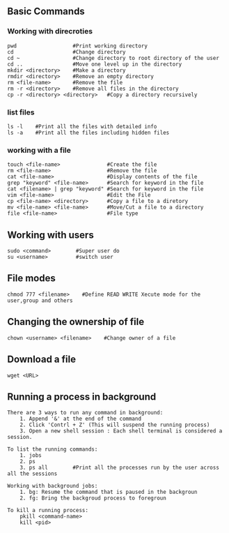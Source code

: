 ## Basic Commands

### Working with direcroties

    pwd                  #Print working directory
    cd                   #Change directory
    cd ~                 #Change directory to root directory of the user
    cd ..                #Move one level up in the directory
    mkdir <directory>    #Make a directory
    rmdir <directory>    #Remove an empty directory
    rm <file-name>       #Remove the file
    rm -r <directory>    #Remove all files in the directory
    cp -r <directory> <directory>   #Copy a directory recursively

### list files

    ls -l    #Print all the files with detailed info
    ls -a    #Print all the files including hidden files

### working with a file

    touch <file-name>               #Create the file
    rm <file-name>                  #Remove the file
    cat <file-name>                 #Display contents of the file
    grep "keyword" <file-name>      #Search for keyword in the file
    cat <filename> | grep "keyword" #Search for keyword in the file
    vim <file-name>                 #Edit the File
    cp <file-name> <directory>      #Copy a file to a diretory
    mv <file-name> <file-name>      #Move/Cut a file to a directory
    file <file-name>                #File type
    

## Working with users

    sudo <command>        #Super user do
    su <username>         #switch user

## File modes

    chmod 777 <filename>    #Define READ WRITE Xecute mode for the user,group and others

## Changing the ownership of file

    chown <username> <filename>    #Change owner of a file

## Download a file

    wget <URL>

## Running a process in background

    There are 3 ways to run any command in background:
        1. Append '&' at the end of the command
        2. Click 'Contrl + Z' (This will suspend the running process)
        3. Open a new shell session : Each shell terminal is considered a session.

    To list the running commands:
        1. jobs
        2. ps
        3. ps all        #Print all the processes run by the user across all the sessions

    Working with background jobs:
        1. bg: Resume the command that is paused in the backgroun
        2. fg: Bring the backgroud process to foregroun

    To kill a running process:
        pkill <command-name>
        kill <pid>
    
    
